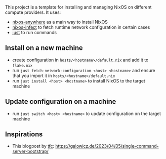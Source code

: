 This project is a template for installing and managing NixOS on different compute providers. It uses:
- [nixos-anywhere](https://github.com/numtide/nixos-anywhere) as a main way to install NixOS
- [nixos-infect](https://github.com/elitak/nixos-infect) to fetch runtime network configuration in certain cases
- [just](https://github.com/casey/just) to run commands

## Install on a new machine
- create configuration in `hosts/<hostname>/default.nix` and add it to `flake.nix`
- run `just fetch-network-configuration <host> <hostname>` and ensure that you import it in `hosts/<hostname>/default.nix`
- run `just install <host> <hostname>` to install NixOS to the target machine

## Update configuration on a machine
- run `just switch <host> <hostname>` to update configuration on the target machine


## Inspirations
- This blogpost by [tfc](https://github.com/tfc): https://galowicz.de/2023/04/05/single-command-server-bootstrap/
